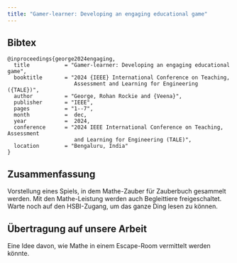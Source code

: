 ```yaml
---
title: "Gamer-learner: Developing an engaging educational game"
---
```


## Bibtex

```
@inproceedings{george2024engaging,
  title           = "Gamer-learner: Developing an engaging educational game",
  booktitle       = "2024 {IEEE} International Conference on Teaching,
                     Assessment and Learning for Engineering ({TALE})",
  author          = "George, Rohan Rockie and {Veena}",
  publisher       = "IEEE",
  pages           = "1--7",
  month           =  dec,
  year            =  2024,
  conference      = "2024 IEEE International Conference on Teaching, Assessment
                     and Learning for Engineering (TALE)",
  location        = "Bengaluru, India"
}
```

## Zusammenfassung

Vorstellung eines Spiels, in dem Mathe-Zauber für Zauberbuch gesammelt werden. Mit den Mathe-Leistung werden auch Begleittiere freigeschaltet. Warte noch auf den HSBI-Zugang, um das ganze Ding lesen zu können.

## Übertragung auf unsere Arbeit

Eine Idee davon, wie Mathe in einem Escape-Room vermittelt werden könnte.
